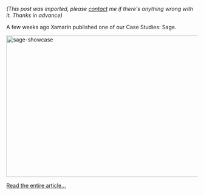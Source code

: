 *(This post was imported, please [contact](#/contact) me if there's anything wrong with it. Thanks in advance)*

A few weeks ago Xamarin published one of our Case Studies: Sage.

<img class="aligncenter size-large wp-image-1567" src="http://blogs.plainconcepts.com/xamarinteam/wp-content/uploads/sites/4/2015/04/sage-showcase-1024x576.png" alt="sage-showcase" width="660" height="371" />

<a href="http://blogs.plainconcepts.com/xamarinteam/2015/04/08/case-study-sage/">Read the entire article...</a>
